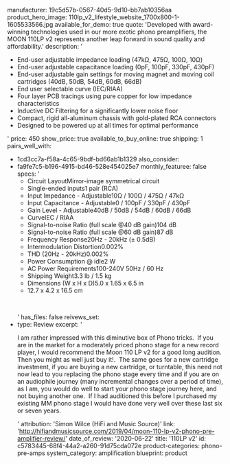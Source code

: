 manufacturer: 19c5d57b-0567-40d5-9d10-bb7ab10356aa
product_hero_image: 110lp_v2_lifestyle_website_1700x800-1-1605533566.jpg
available_for_demo: true
quote: 'Developed with award-winning technologies used in our more exotic phono preamplifiers, the MOON 110LP v2 represents another leap forward in sound quality and affordability.'
description: '<ul><li>End-user adjustable impedance loading (47kΩ, 475Ω, 100Ω, 10Ω)</li><li>End-user adjustable capacitance loading (0pF, 100pF, 330pF, 430pF)</li><li>End-user adjustable gain settings for moving magnet and moving coil cartridges (40dB, 50dB, 54dB, 60dB, 66dB)</li><li>End user selectable curve (IEC/RIAA)</li><li>Four layer PCB tracings using pure copper for low impedance characteristics</li><li>Inductive DC Filtering for a significantly lower noise floor</li><li>Compact, rigid all-aluminum chassis with gold-plated RCA connectors</li><li>Designed to be powered up at all times for optimal performance</li></ul>'
price: 450
show_price: true
available_to_buy_online: true
shipping: 1
pairs_well_with:
  - 1cd3cc7a-f58a-4c65-9bdf-bd66ab1b1329
also_consider:
  - fa9fe7c5-b196-4915-bd46-528e454025e7
monthly_featuree: false
specs: '<ul><li>Circuit LayoutMirror-image symmetrical circuit</li><li>Single-ended inputs1 pair (RCA)</li><li>Input Impedance - Adjustable10Ω / 100Ω / 475Ω / 47kΩ</li><li>Input Capacitance - Adjustable0 / 100pF / 330pF / 430pF</li><li>Gain Level - Adjustable40dB / 50dB / 54dB / 60dB / 66dB</li><li>CurveIEC / RIAA</li><li>Signal-to-noise Ratio (full scale @40 dB gain)104 dB</li><li>Signal-to-noise Ratio (full scale @60 dB gain)87 dB</li><li>Frequency Response20Hz - 20kHz (± 0.5dB)</li><li>Intermodulation Distortion0.002%</li><li>THD (20Hz - 20kHz)0.002%</li><li>Power Consumption @ idle2 W</li><li>AC Power Requirements100-240V 50Hz / 60 Hz</li><li>Shipping Weight3.3 lb / 1.5 kg</li><li>Dimensions (W x H x D)5.0 x 1.65 x 6.5 in</li><li>12.7 x 4.2 x 16.5 cm</li></ul><p><br></p>'
has_files: false
reivews_set:
  -
    type: Review
    excerpt: '<p>I am rather impressed with this diminutive box of Phono tricks.&nbsp; If you are in the market for a moderately priced phono stage for a new record player, I would recommend the Moon 110 LP v2 for a good long audition.&nbsp; Then you might as well just buy it!.&nbsp; The same goes for a new cartridge investment, if you are buying a new cartridge, or turntable, this need not now lead to you replacing the phono stage every time and if you are on an audiophile journey (many incremental changes over a period of time), as I am, you would do well to start your phono stage journey here, and not buying another one.&nbsp; If I had auditioned this before I purchased my existing MM phono stage I would have done very well over these last six or seven years.</p>'
    attribution: 'Simon Wilce (HiFi and Music Source)'
    link: 'http://hifiandmusicsource.com/2019/04/moon-110-lp-v2-phono-pre-amplifier-review/'
    date_of_review: '2020-06-22'
title: '110LP v2'
id: c5783445-68f4-44a2-a260-91d75cda072e
product-categories: phono-pre-amps
system_category: amplification
blueprint: product

